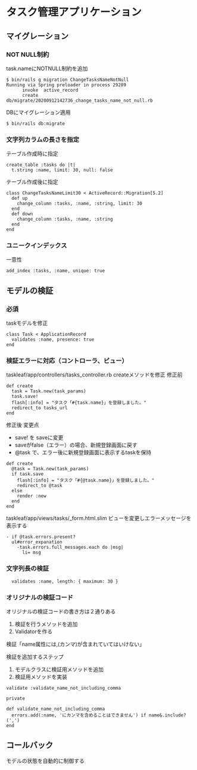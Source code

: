 # タスク管理アプリケーション

## マイグレーション

### NOT NULL制約
task.nameにNOTNULL制約を追加
```
$ bin/rails g migration ChangeTasksNameNotNull
Running via Spring preloader in process 29289
      invoke  active_record
      create    db/migrate/20200912142736_change_tasks_name_not_null.rb
```
DBにマイグレーション適用
```
$ bin/rails db:migrate
```

### 文字列カラムの長さを指定
テーブル作成時に指定
```
create_table :tasks do |t|
  t.string :name, limit: 30, null: false
```

テーブル作成後に指定
```
class ChangeTasksNameLimit30 < ActiveRecord::Migration[5.2]
  def up
    change_column :tasks, :name, :string, limit: 30
  end
  def down
    change_column :tasks, :name, :string
  end
end
```

### ユニークインデックス
一意性
```
add_index :tasks, :name, unique: true
```

## モデルの検証
### 必須
taskモデルを修正
```
class Task < ApplicationRecord
  validates :name, presence: true
end
```
### 検証エラーに対応（コントローラ、ビュー）
taskleaf/app/controllers/tasks_controller.rb
createメソッドを修正
修正前
```
def create
  task = Task.new(task_params)
  task.save!
  flash[:info] = "タスク「#{task.name}」を登録しました。"
  redirect_to tasks_url
end
```
修正後
変更点
- save! を saveに変更
- saveがfalse（エラー）の場合、新規登録画面に戻す
- @task で、エラー後に新規登録画面に表示するtaskを保持
```
def create
  @task = Task.new(task_params)
  if task.save
    flash[:info] = "タスク「#{@task.name}」を登録しました。"
    redirect_to @task
  else
    render :new
  end
end
```

taskleaf/app/views/tasks/_form.html.slim
ビューを変更しエラーメッセージを表示する
```
- if @task.errors.present?
  ul#error_expanation
    -task.errors.full_messages.each do |msg|
      li= msg
```

### 文字列長の検証
```
  validates :name, length: { maximum: 30 }
```

### オリジナルの検証コード
オリジナルの検証コードの書き方は２通りある
1. 検証を行うメソッドを追加
2. Validatorを作る

検証「name属性には,(カンマ)が含まれていてはいけない」

検証を追加するステップ
1. モデルクラスに検証用メソッドを追加
2. 検証用メソッドを実装
```
validate :validate_name_not_including_comma

private

def validate_name_not_including_comma
  errors.add(:name, 'にカンマを含めることはできません') if name&.include?(',')
end
```

## コールバック
モデルの状態を自動的に制御する
